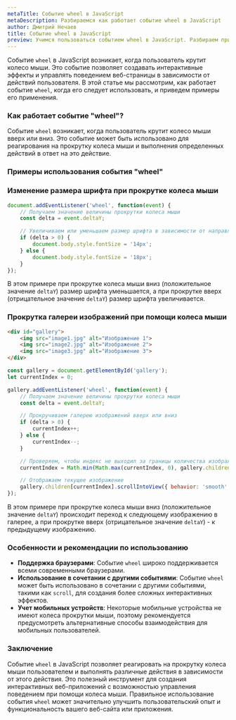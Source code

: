 ```yaml
---
metaTitle: Событие wheel в JavaScript
metaDescription: Разбираемся как работает событие wheel в JavaScript
author: Дмитрий Нечаев
title: Событие wheel в JavaScript
preview: Учимся пользоваться событием wheel в JavaScript. Разбираем примеры использования
---
```


Событие `wheel` в JavaScript возникает, когда пользователь крутит колесо мыши. Это событие позволяет создавать интерактивные эффекты и управлять поведением веб-страницы в зависимости от действий пользователя. В этой статье мы рассмотрим, как работает событие `wheel`, когда его следует использовать, и приведем примеры его применения.

### Как работает событие "wheel"?

Событие `wheel` возникает, когда пользователь крутит колесо мыши вверх или вниз. Это событие может быть использовано для реагирования на прокрутку колеса мыши и выполнения определенных действий в ответ на это действие.

### Примеры использования события "wheel"

### Изменение размера шрифта при прокрутке колеса мыши

```jsx
document.addEventListener('wheel', function(event) {
    // Получаем значение величины прокрутки колеса мыши
    const delta = event.deltaY;

    // Увеличиваем или уменьшаем размер шрифта в зависимости от направления прокрутки
    if (delta > 0) {
        document.body.style.fontSize = '14px';
    } else {
        document.body.style.fontSize = '18px';
    }
});

```

В этом примере при прокрутке колеса мыши вниз (положительное значение `deltaY`) размер шрифта уменьшается, а при прокрутке вверх (отрицательное значение `deltaY`) размер шрифта увеличивается.

### Прокрутка галереи изображений при помощи колеса мыши

```html
<div id="gallery">
    <img src="image1.jpg" alt="Изображение 1">
    <img src="image2.jpg" alt="Изображение 2">
    <img src="image3.jpg" alt="Изображение 3">
</div>

```

```jsx
const gallery = document.getElementById('gallery');
let currentIndex = 0;

gallery.addEventListener('wheel', function(event) {
    // Получаем значение величины прокрутки колеса мыши
    const delta = event.deltaY;

    // Прокручиваем галерею изображений вверх или вниз
    if (delta > 0) {
        currentIndex++;
    } else {
        currentIndex--;
    }

    // Проверяем, чтобы индекс не выходил за границы количества изображений
    currentIndex = Math.min(Math.max(currentIndex, 0), gallery.children.length - 1);

    // Отображаем текущее изображение
    gallery.children[currentIndex].scrollIntoView({ behavior: 'smooth' });
});

```

В этом примере при прокрутке колеса мыши вниз (положительное значение `deltaY`) происходит переход к следующему изображению в галерее, а при прокрутке вверх (отрицательное значение `deltaY`) - к предыдущему изображению.

### Особенности и рекомендации по использованию

- **Поддержка браузерами**: Событие `wheel` широко поддерживается всеми современными браузерами.
- **Использование в сочетании с другими событиями**: Событие `wheel` может быть использовано в сочетании с другими событиями, такими как `scroll`, для создания более сложных интерактивных эффектов.
- **Учет мобильных устройств**: Некоторые мобильные устройства не имеют колеса прокрутки мыши, поэтому рекомендуется предусмотреть альтернативные способы взаимодействия для мобильных пользователей.

### Заключение

Событие `wheel` в JavaScript позволяет реагировать на прокрутку колеса мыши пользователем и выполнять различные действия в зависимости от этого действия. Это полезный инструмент для создания интерактивных веб-приложений с возможностью управления поведением при помощи колеса мыши. Правильное использование события `wheel` может значительно улучшить пользовательский опыт и функциональность вашего веб-сайта или приложения.
